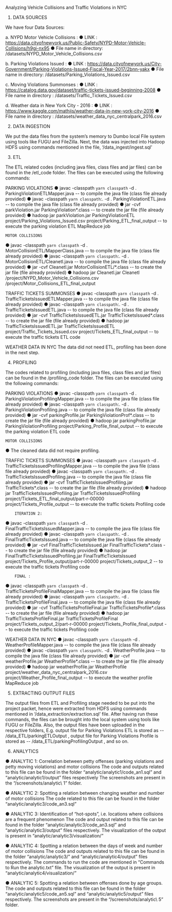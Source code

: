 Analyzing Vehicle Collisions and Traffic Violations in NYC


1.	DATA SOURCES

We have four Data Sources:

a.	NYPD Motor Vehicle Collisions : 
●	LINK : https://data.cityofnewyork.us/Public-Safety/NYPD-Motor-Vehicle-Collisions/h9gi-nx95
●	File name in directory: /datasets/NYPD_Motor_Vehicle_Collisions.csv

b.	Parking Violations Issued : 
●	LINK : https://data.cityofnewyork.us/City-Government/Parking-Violations-Issued-Fiscal-Year-2017/2bnn-yakx 
●	File name in directory: /datasets/Parking_Violations_Issued.csv

c.	Moving Violations Summonses : 
●	LINK : https://catalog.data.gov/dataset/traffic-tickets-issued-beginning-2008
●	File name in directory : /datasets/Traffic_Tickets_Issued.csv

d.	Weather data in New York City - 2016 : 
●	LINK : https://www.kaggle.com/mathijs/weather-data-in-new-york-city-2016
●	File name in directory : /datasets/weather_data_nyc_centralpark_2016.csv



2.	DATA INGESTION

We put the data files from the system’s memory to Dumbo local File system using tools like FUGU and FileZilla.
Next, the data was injected into Hadoop HDFS using commands mentioned in the file, 
‘/data_ingest/ingest.sql’

3.	ETL

The ETL related codes (including java files, class files and jar files) can be found in the /etl_code folder. The files can be executed using the following commands:


PARKING VIOLATIONS
●	javac -classpath `yarn classpath` -d . ParkingViolationETLMapper.java  -- to compile the java file (class file already provided)
●	javac -classpath `yarn classpath`:. -d . ParkingViolationETL.java  -- to compile the java file (class file already provided)
●	jar -cvf parkViolation.jar ParkingViolation*.class -- to create the jar file (file already provided)
●	hadoop jar parkViolation.jar ParkingViolationETL project/Parking_Violations_Issued.csv project/Parking_ETL_final_output   -- to execute the parking violation ETL MapReduce job


	MOTOR COLLISIONS
●	javac -classpath `yarn classpath` -d . MotorCollisionETL/MapperClass.java  -- to compile the java file (class file already provided)
●	javac -classpath `yarn classpath`:. -d . MotorCollisionETL/Cleanetl.java  -- to compile the java file (class file already provided)
●	jar -cvf Cleanetl.jar MotorCollisionETL/*.class -- to create the jar file (file already provided)
●	hadoop jar Cleanetl.jar Cleanetl /project/NYPD_Motor_Vehicle_Collisions.csv /project/Motor_Collisions_ETL_final_output


TRAFFIC TICKETS SUMMONSES
●	javac -classpath `yarn classpath` -d . TrafficTicketsIssuedETLMapper.java  -- to compile the java file (class file already provided)
●	javac -classpath `yarn classpath`:. -d . TrafficTicketsIssuedETL.java  -- to compile the java file (class file already provided)
●	jar -cvf TrafficTicketsIssuedETL.jar TrafficTicketsIssued*.class -- to create the jar file (file already provided)
●	hadoop jar TrafficTicketsIssuedETL.jar TrafficTicketsIssuedETL project/Traffic_Tickets_Issued.csv project/Tickets_ETL_final_output   -- to execute the traffic tickets ETL code


WEATHER DATA IN NYC	
	The data did not need ETL, profiling has been done in the next step.


4.	PROFILING

The codes related to profiling (including java files, class files and jar files) can be found in the /profiling_code folder. The files can be executed using the following commands:


PARKING VIOLATIONS
●	javac -classpath `yarn classpath` -d . ParkingViolationProfilingMapper.java  -- to compile the java file (class file already provided)
●	javac -classpath `yarn classpath`:. -d . ParkingViolationProfiling.java -- to compile the java file (class file already provided)
●	jar -cvf parkingProfile.jar ParkingViolationProf*.class  -- to create the jar file (file already provided)
●	hadoop jar parkingProfile.jar ParkingViolationProfiling project/Parking_Profile_final_output   -- to execute the parking violation ETL code

	MOTOR COLLISIONS
●	The cleaned data did not require profiling.


TRAFFIC TICKETS SUMMONSES
●	javac -classpath `yarn classpath` -d . TrafficTicketsIssuedProfilingMapper.java  -- to compile the java file (class file already provided)
●	javac -classpath `yarn classpath`:. -d . TrafficTicketsIssuedProfiling.java  -- to compile the java file (class file already provided)
●	jar -cvf TrafficTicketsIssuedProfiling.jar TrafficTickets*.class -- to create the jar file (file already provided)
●	hadoop jar TrafficTicketsIssuedProfiling.jar TrafficTicketsIssuedProfiling project/Tickets_ETL_final_output/part-r-00000 project/Tickets_Profile_output   -- to execute the traffic tickets Profiling code

		ITERATION 2:
●	javac -classpath `yarn classpath` -d . FinalTrafficTicketsIssuedMapper.java
-- to compile the java file (class file already provided)
●	javac -classpath `yarn classpath`:. -d . FinalTrafficTicketsIssued.java
		-- to compile the java file (class file already provided)
●	jar -cvf FinalTrafficTicketsIssued.jar FinalTrafficTickets*.class
		-- to create the jar file (file already provided)
●	hadoop jar FinalTrafficTicketsIssuedProfiling.jar FinalTrafficTicketsIssued project/Tickets_Profile_output/part-r-00000 project/Tickets_output_2
		-- to execute the traffic tickets Profiling code

		FINAL :
●	javac -classpath `yarn classpath`  -d . TrafficTicketsProfileFinalMapper.java 
-- to compile the java file (class file already provided)
●	javac -classpath `yarn classpath`:. -d . TrafficTicketsProfileFinal.java 
		-- to compile the java file (class file already provided)
●	jar -cvf TrafficTicketsProfileFinal.jar TrafficTicketsProfile*.class
		-- to create the jar file (file already provided)
●	hadoop jar TrafficTicketsProfileFinal.jar TrafficTicketsProfileFinal project/Tickets_output_2/part-r-00000 project/Tickets_Profile_final_output
		-- to execute the traffic tickets Profiling code

WEATHER DATA IN NYC	
●	javac -classpath `yarn classpath` -d . WeatherProfileMapper.java -- to compile the java file (class file already provided)
●	javac -classpath `yarn classpath`:. -d . WeatherProfile.java -- to compile the java file (class file already provided)
●	jar -cvf weatherProfile.jar WeatherProfile*.class -- to create the jar file (file already provided)
●	hadoop jar weatherProfile.jar WeatherProfile project/weather_data_nyc_centralpark_2016.csv project/Weather_Profile_final_output -- to execute the weather profile MapReduce job



5.	EXTRACTING OUTPUT FILES
	
The output files from ETL and Profiling stage needed to be put into the project packet, hence were extracted from HDFS using commands mentioned in ‘/data_extraction/extraction.sql’ file.
After having run these commands, the files can be brought into the local system using tools like FUGU or FileZilla. 
Also, the output files have been uploaded in the respective folders, 
E.g. output file for Parking Violations ETL is stored as -- /data_ETL/parkingETLOutput ,
   	     output file for Parking Violations Profile is stored as -- /data_ETL/parkingProfilingOutput , and so on.


6.	ANALYTICS

●	ANALYTIC 1: Correlation between petty offenses (parking violations and petty moving violations) and motor collisions
The code and outputs related to this file can be found in the folder “analytic/analytic1/code_an1.sql” and “analytic/analytic1/output” files respectively
The screenshots are present in the “/screenshots/analytic\ 1” folder.

●	ANALYTIC 2: Spotting a relation between changing weather and number of motor collisions
The code related to this file can be found in the folder  “analytic/analytic3/code_an3.sql” 

●	ANALYTIC 3: Identification of “hot-spots”, i.e. locations where collisions are a frequent phenomenon
		The code and output related to this file can be found in the folder  “analytic/analytic3/code_an3.sql” and “analytic/analytic3/output” files respectively. The visualization of the output is present in “analytic/analytic3/visualization/”

●	ANALYTIC 4: Spotting a relation between the days of week and number of motor collisions
The code and outputs related to this file can be found in the folder “analytic/analytic3/” and “analytic/analytic4/output” files respectively. The commands to run the code are mentioned in “Commands to Run the analytic.txt” file. The visualization of the output is present in “analytic/analytic4/visualization/”


●	ANALYTIC 5: Spotting a relation between offenses done by age groups.  The code and outputs related to this file can be found in the folder “analytic/analytic5/code_an5.sql” and “analytic/analytic5/output” files respectively. The screenshots are present in the “/screenshots/analytic\ 5” folder.

